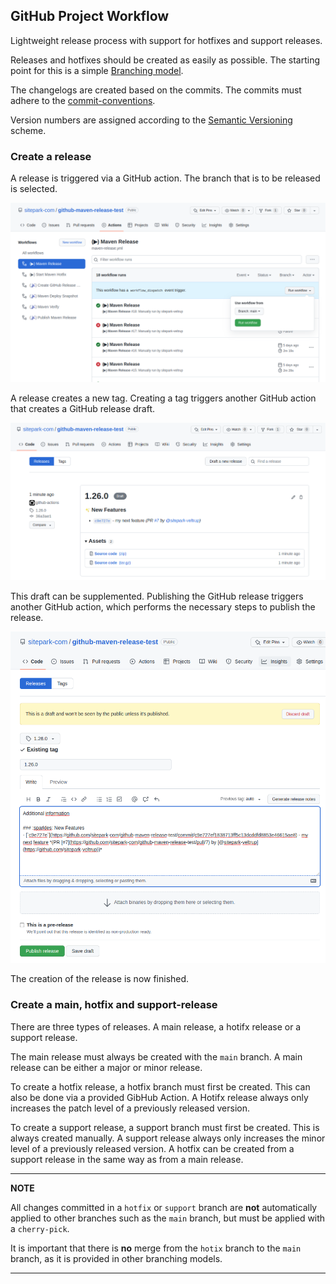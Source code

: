 ## GitHub Project Workflow

Lightweight release process with support for hotfixes and support releases.

Releases and hotfixes should be created as easily as possible. The starting point for this is a simple [Branching model](branching-model.md).

The changelogs are created based on the commits. The commits must adhere to the [commit-conventions](commit-conventions.md).

Version numbers are assigned according to the [Semantic Versioning](https://semver.org/) scheme.

### Create a release

A release is triggered via a GitHub action. The branch that is to be released is selected.

![GitHub release select branch](assets/images/github-release-select-branch.png)

A release creates a new tag. Creating a tag triggers another GitHub action that creates a GitHub release draft.

![GitHub release draft](assets/images/github-release-draft.png)

This draft can be supplemented. Publishing the GitHub release triggers another GitHub action, which performs the necessary steps to publish the release.

![GitHub release publish](assets/images/github-release-publish.png)

The creation of the release is now finished.


### Create a main, hotfix and support-release

There are three types of releases. A main release, a hotifx release or a support release.

The main release must always be created with the `main` branch. A main release can be either a major or minor release.

To create a hotfix release, a hotfix branch must first be created. This can also be done via a provided GibHub Action. A Hotifx release always only increases the patch level of a previously released version.

To create a support release, a support branch must first be created. This is always created manually. A support release always only increases the minor level of a previously released version. A hotfix can be created from a support release in the same way as from a main release.

---
**NOTE**

All changes committed in a `hotfix` or `support` branch are **not** automatically applied to other branches such as the `main` branch, but must be applied with a `cherry-pick`.

It is important that there is **no** merge from the `hotix` branch to the `main` branch, as it is provided in other branching models.

---
